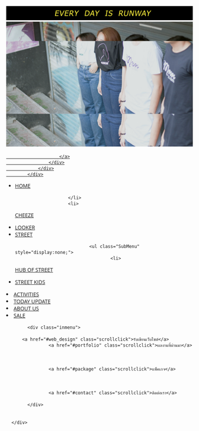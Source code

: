 <!DOCTYPE html>
<html>
<title>every day is runway.</title>
<meta charset="UTF-8">
<meta name="viewport" content="width=device-width, initial-scale=1">
<link rel="stylesheet" href="w3.css">
<link rel="stylesheet" href="w4.css">
<link rel="stylesheet" href="w5.css">
<link rel="stylesheet" href="w6.css">
<style>
h1,h2,h3,h4,h5,h6 {font-family: "Oswald"}
body {font-family: "Open Sans"}
</style>
<body class="w3-light-grey">
            <div class="container">
                <div class="row">
                    <div class="col-md-12">
                        <a href="#">
                            <img src="runway.png" alt="" />
                             <img class="w3-image" src="01.png" alt="Fashion Blog">
			 
                        </a>
                    </div>
                </div>
            </div>
 <!-- Image header -->
 <button class="MenuToggleButton" type="button" style="display: none;">&#9776;<span> Menu</span></button>
        <div class="MainNavigationWrapper">
            <ul class="MainNavigation">
                        <li>
                                <a href="/" class="ActiveMenu ">HOME</a>

                        </li>
                        <li>
<a class="" href="/CHEEZE/2/Woman-and-girl-street-fashion">CHEEZE</a>
                                <ul class="SubMenu" style="display:none;">
                                        <li>
<a class="" href="/STYLE/6/Trend-with-mix-and-match-for-girls-and-women">STYLE</a>                                        </li>
                                        <li>
<a class="" href="/CULTURE/7/Interview-with-female-street-fashion-iconic">CULTURE</a>                                        </li>
                                        <li>
<a class="" href="/SHOPPING/8/Recommended-clothes-for-girls-and-women">SHOPPING</a>                                        </li>
                                        <li>
<a class="" href="/CHEEZE-SELECTED/9/Our-street-fashion-selection-that-you-would-love-them">CHEEZE SELECTED</a>                                        </li>
                                        <li>
<a class="" href="/VIDEO/10/Video-clip-and-teaser-that-is-in-trend-right-now%2c-especially-for-girls-and-women">VIDEO</a>                                        </li>
                                        <li>
<a class="" href="/BLOG/11/Articles-from-our-editors%2c-all-about-street-fashion-and-style-that-girls-and-women-might-need-to-check-them-out-">BLOG</a>                                        </li>
                                </ul>
                        </li>
                        <li>
<a class="" href="/LOOKER/3/Man-and-boy-street-style">LOOKER</a>
                                <ul class="SubMenu" style="display:none;">
                                        <li>
<a class="" href="/STYLE/13/Fashion-set-with-mix-and-match-for-boys-and-men">STYLE</a>                                        </li>
                                        <li>
<a class="" href="/SHOPPING/14/Recommended-clothes-for-boys-and-mens">SHOPPING</a>                                        </li>
                                        <li>
<a class="" href="/VIDEO/17/Video-clip-and-teaser-that-is-in-trend-right-now%2c-especially-for-boys-and-men">VIDEO</a>                                        </li>
                                        <li>
<a class="" href="/CULTURE/21/Interview-with-men-street-fashion-iconic">CULTURE</a>                                        </li>
                                </ul>
                        </li>
                        <li>
                                <a href="/Gallery/Show/1/The-way-to-follow-street" class="">STREET</a>

                                <ul class="SubMenu" style="display:none;">
                                        <li>
<a class="" href="/HUB-OF-STREET/37">HUB OF STREET</a>                                        </li>
                                        <li>
<a class="" href="/STREET-KIDS/38">STREET KIDS</a>                                        </li>
                                </ul>
                        </li>
                        <li>
<a class="" href="/ACTIVITIES/23/Events-that-are-going-on-right-now-and-in-the-past-you-can-find-them-here%2c-in-live-action!">ACTIVITIES</a>
                        </li>
                        <li>
<a class="" href="/TODAY-UPDATE/39/The-latest-trend-of-street-fashion-is-here">TODAY UPDATE</a>
                        </li>
                        <li>
<a class="" href="/ABOUT-US/22/Would-like-to-know-more-about-us--Do-not-want-to-miss-out-any-trend-that-is-coming--Then-please-subscribe-with-us-">ABOUT US</a>
                        </li>
                        <li>
<a class="" href="/SALE/36">SALE</a>
                        </li>
            </ul>
        </div>


</div>
             
            <div class="inmenu">
            
          <a href="#web_design" class="scrollclick">รับเขียนเว็บไซต์</a>       
                    <a href="#portfolio" class="scrollclick">ผลงานที่ผ่านมา</a>   
                    
                  
                       
                    <a href="#package" class="scrollclick">แพ็คเกจ</a>  
                    
                       
                
                    <a href="#contact" class="scrollclick">ติดต่อเรา</a>
                     
            </div>
            
               
      </div>
  





</body>
</html>
